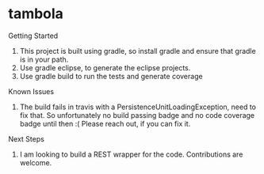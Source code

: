 # tambola

Getting Started

1. This project is built using gradle, so install gradle and ensure that gradle is in your path.
2. Use gradle eclipse, to generate the eclipse projects.
3. Use gradle build to run the tests and generate coverage

Known Issues
1. The build fails in travis with a PersistenceUnitLoadingException, need to fix that. So unfortunately no build passing badge and no code coverage badge until then :( Please reach out, if you can fix it.

Next Steps
1. I am looking to build a REST wrapper for the code. Contributions are welcome.
